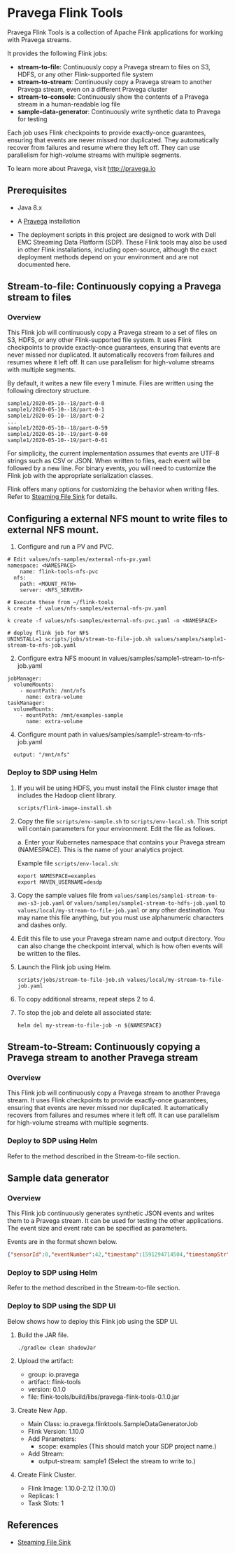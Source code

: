 <!--
Copyright (c) Dell Inc., or its subsidiaries. All Rights Reserved.

Licensed under the Apache License, Version 2.0 (the "License");
you may not use this file except in compliance with the License.
You may obtain a copy of the License at

    http://www.apache.org/licenses/LICENSE-2.0
-->
# Pravega Flink Tools

Pravega Flink Tools is a collection of Apache Flink applications for working with Pravega streams.

It provides the following Flink jobs:

- **stream-to-file**: Continuously copy a Pravega stream to files on S3, HDFS, or any other Flink-supported file system
- **stream-to-stream**: Continuously copy a Pravega stream to another Pravega stream, even on a different Pravega cluster
- **stream-to-console**: Continuously show the contents of a Pravega stream in a human-readable log file
- **sample-data-generator**: Continuously write synthetic data to Pravega for testing

Each job uses Flink checkpoints to provide exactly-once guarantees, ensuring that events
are never missed nor duplicated.
They automatically recover from failures and resume where they left off.
They can use parallelism for high-volume streams with multiple segments.

To learn more about Pravega, visit http://pravega.io

## Prerequisites

- Java 8.x

- A [Pravega](http://pravega.io) installation

- The deployment scripts in this project are designed to work with
  Dell EMC Streaming Data Platform (SDP).
  These Flink tools may also be used in other Flink installations,
  including open-source, although the exact
  deployment methods depend on your environment and are not documented here.

## Stream-to-file: Continuously copying a Pravega stream to files

### Overview

This Flink job will continuously copy a Pravega stream to a set of files 
on S3, HDFS, or any other Flink-supported file system.
It uses Flink checkpoints to provide exactly-once guarantees, ensuring that events
are never missed nor duplicated.
It automatically recovers from failures and resumes where it left off.
It can use parallelism for high-volume streams with multiple segments.

By default, it writes a new file every 1 minute. 
Files are written using the following directory structure.
```
sample1/2020-05-10--18/part-0-0
sample1/2020-05-10--18/part-0-1
sample1/2020-05-10--18/part-0-2
...
sample1/2020-05-10--18/part-0-59
sample1/2020-05-10--19/part-0-60
sample1/2020-05-10--19/part-0-61
```

For simplicity, the current implementation assumes that events are UTF-8 strings such as CSV or JSON.
When written to files, each event will be followed by a new line.
For binary events, you will need to customize the Flink job with the appropriate serialization classes.

Flink offers many options for customizing the behavior when writing files.
Refer to [Steaming File Sink](https://ci.apache.org/projects/flink/flink-docs-release-1.10/dev/connectors/streamfile_sink.html)
for details.
## Configuring a external NFS mount to write files to external NFS mount.
1. Configure and run a PV and PVC.
```
# Edit values/nfs-samples/external-nfs-pv.yaml
namespace: <NAMESPACE>
    name: flink-tools-nfs-pvc
  nfs:
    path: <MOUNT_PATH>
    server: <NFS_SERVER>

# Execute these from ~/flink-tools
k create -f values/nfs-samples/external-nfs-pv.yaml

k create -f values/nfs-samples/external-nfs-pvc.yaml -n <NAMESPACE>

# deploy flink job for NFS
UNINSTALL=1 scripts/jobs/stream-to-file-job.sh values/samples/sample1-stream-to-nfs-job.yaml
```
2. Configure extra NFS moount in values/samples/sample1-stream-to-nfs-job.yaml
```
jobManager:
  volumeMounts:
    - mountPath: /mnt/nfs
      name: extra-volume
taskManager:
  volumeMounts:
    - mountPath: /mnt/examples-sample
      name: extra-volume
```
4. Configure mount path in values/samples/sample1-stream-to-nfs-job.yaml
```
  output: "/mnt/nfs"
``` 
### Deploy to SDP using Helm

1. If you will be using HDFS, you must install the Flink cluster image that includes the Hadoop client library.
   ```shell script
   scripts/flink-image-install.sh
   ```

2. Copy the file `scripts/env-sample.sh` to `scripts/env-local.sh`.
   This script will contain parameters for your environment.
   Edit the file as follows.
   
   a. Enter your Kubernetes namespace that contains your Pravega stream (NAMESPACE).
      This is the name of your analytics project.

   Example file `scripts/env-local.sh`:
   ```shell script
   export NAMESPACE=examples   
   export MAVEN_USERNAME=desdp   
   ```

3. Copy the sample values file from `values/samples/sample1-stream-to-aws-s3-job.yaml` or
   `values/samples/sample1-stream-to-hdfs-job.yaml` to
   `values/local/my-stream-to-file-job.yaml` or any other destination.
   You may name this file anything, but you must use alphanumeric characters and dashes only.

4. Edit this file to use your Pravega stream name and output directory.
   You can also change the checkpoint interval, which is how often events
   will be written to the files.
   
5. Launch the Flink job using Helm.
   ```shell script
   scripts/jobs/stream-to-file-job.sh values/local/my-stream-to-file-job.yaml
   ```

6. To copy additional streams, repeat steps 2 to 4.

7. To stop the job and delete all associated state:
   ```
   helm del my-stream-to-file-job -n ${NAMESPACE}
   ```

## Stream-to-Stream: Continuously copying a Pravega stream to another Pravega stream

### Overview

This Flink job will continuously copy a Pravega stream to another Pravega stream.
It uses Flink checkpoints to provide exactly-once guarantees, ensuring that events
are never missed nor duplicated.
It automatically recovers from failures and resumes where it left off.
It can use parallelism for high-volume streams with multiple segments.

### Deploy to SDP using Helm

Refer to the method described in the Stream-to-file section. 

## Sample data generator

### Overview

This Flink job continuously generates synthetic JSON events and writes them to a Pravega stream.
It can be used for testing the other applications.
The event size and event rate can be specified as parameters.

Events are in the format shown below. 
```json
{"sensorId":0,"eventNumber":42,"timestamp":1591294714504,"timestampStr":"2020-06-04 18:18:34.504","data":"xxxxx..."}
```

### Deploy to SDP using Helm

Refer to the method described in the Stream-to-file section. 

### Deploy to SDP using the SDP UI

Below shows how to deploy this Flink job using the SDP UI.

1. Build the JAR file.
   ```shell script
   ./gradlew clean shadowJar
   ```

2. Upload the artifact:
   - group: io.pravega
   - artifact: flink-tools
   - version: 0.1.0
   - file: flink-tools/build/libs/pravega-flink-tools-0.1.0.jar
   
3. Create New App.
   - Main Class: io.pravega.flinktools.SampleDataGeneratorJob
   - Flink Version: 1.10.0
   - Add Parameters:
     - scope: examples (This should match your SDP project name.)
   - Add Stream:
     - output-stream: sample1 (Select the stream to write to.)
        
4. Create Flink Cluster.
   - Flink Image: 1.10.0-2.12 (1.10.0)
   - Replicas: 1
   - Task Slots: 1     

## References

- [Steaming File Sink](https://ci.apache.org/projects/flink/flink-docs-release-1.10/dev/connectors/streamfile_sink.html)
